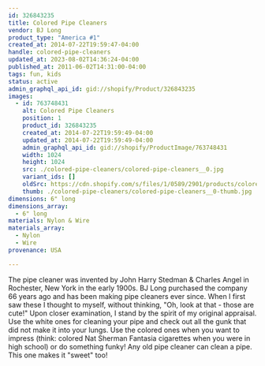 ```yaml
---
id: 326843235
title: Colored Pipe Cleaners
vendor: BJ Long
product_type: "America #1"
created_at: 2014-07-22T19:59:47-04:00
handle: colored-pipe-cleaners
updated_at: 2023-08-02T14:36:24-04:00
published_at: 2011-06-02T14:31:00-04:00
tags: fun, kids
status: active
admin_graphql_api_id: gid://shopify/Product/326843235
images:
  - id: 763748431
    alt: Colored Pipe Cleaners
    position: 1
    product_id: 326843235
    created_at: 2014-07-22T19:59:49-04:00
    updated_at: 2014-07-22T19:59:49-04:00
    admin_graphql_api_id: gid://shopify/ProductImage/763748431
    width: 1024
    height: 1024
    src: ./colored-pipe-cleaners/colored-pipe-cleaners__0.jpg
    variant_ids: []
    oldSrc: https://cdn.shopify.com/s/files/1/0589/2901/products/coloredpipe_1.jpeg?v=1406073589
    thumb: ./colored-pipe-cleaners/colored-pipe-cleaners__0-thumb.jpg
dimensions: 6" long
dimensions_array:
  - 6" long
materials: Nylon & Wire
materials_array:
  - Nylon
  - Wire
provenance: USA

---
```


The pipe cleaner was invented by John Harry Stedman & Charles Angel in Rochester, New York in the early 1900s. BJ Long purchased the company 66 years ago and has been making pipe cleaners ever since. When I first saw these I thought to myself, without thinking, "Oh, look at that - those are cute!" Upon closer examination, I stand by the spirit of my original appraisal. Use the white ones for cleaning your pipe and check out all the gunk that did not make it into your lungs. Use the colored ones when you want to impress (think: colored Nat Sherman Fantasia cigarettes when you were in high school) or do something funky! Any old pipe cleaner can clean a pipe. This one makes it "sweet" too!